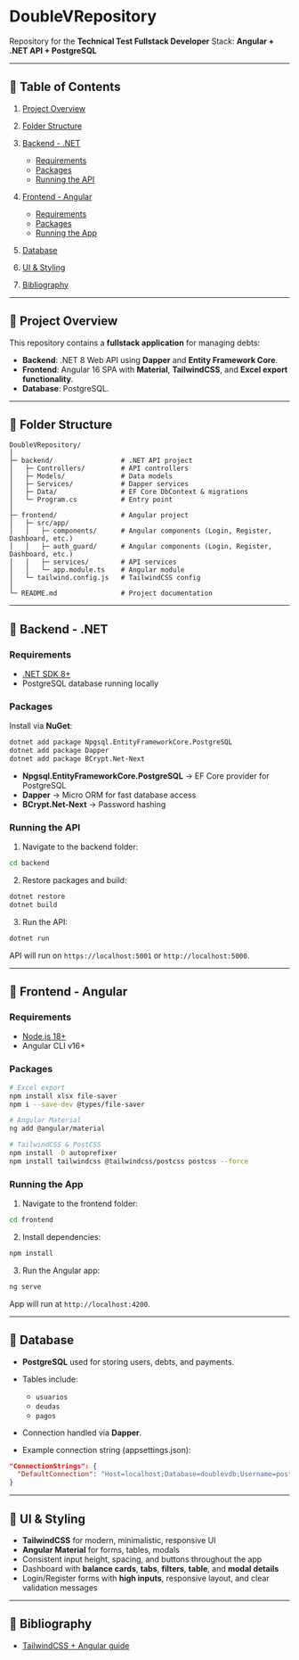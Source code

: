 # DoubleVRepository

Repository for the **Technical Test Fullstack Developer**
Stack: **Angular + .NET API + PostgreSQL**

---

## 📌 Table of Contents

1. [Project Overview](#project-overview)
2. [Folder Structure](#folder-structure)
3. [Backend - .NET](#backend---net)

   * [Requirements](#requirements)
   * [Packages](#packages)
   * [Running the API](#running-the-api)
4. [Frontend - Angular](#frontend---angular)

   * [Requirements](#requirements-1)
   * [Packages](#packages-1)
   * [Running the App](#running-the-app)
5. [Database](#database)
6. [UI & Styling](#ui--styling)
7. [Bibliography](#bibliography)

---

## 🔹 Project Overview

This repository contains a **fullstack application** for managing debts:

* **Backend**: .NET 8 Web API using **Dapper** and **Entity Framework Core**.
* **Frontend**: Angular 16 SPA with **Material**, **TailwindCSS**, and **Excel export functionality**.
* **Database**: PostgreSQL.

---

## 🔹 Folder Structure

```text
DoubleVRepository/
│
├─ backend/                 # .NET API project
│   ├─ Controllers/         # API controllers
│   ├─ Models/              # Data models
│   ├─ Services/            # Dapper services
│   ├─ Data/                # EF Core DbContext & migrations
│   └─ Program.cs           # Entry point
│
├─ frontend/                # Angular project
│   ├─ src/app/
│   │   ├─ components/      # Angular components (Login, Register, Dashboard, etc.)
│   │   ├─ auth_guard/      # Angular components (Login, Register, Dashboard, etc.)
│   │   ├─ services/        # API services
│   │   └─ app.module.ts    # Angular module
│   └─ tailwind.config.js   # TailwindCSS config
│
└─ README.md                # Project documentation
```

---

## 🔹 Backend - .NET

### Requirements

* [.NET SDK 8+](https://dotnet.microsoft.com/download)
* PostgreSQL database running locally

### Packages

Install via **NuGet**:

```bash
dotnet add package Npgsql.EntityFrameworkCore.PostgreSQL
dotnet add package Dapper
dotnet add package BCrypt.Net-Next
```

* **Npgsql.EntityFrameworkCore.PostgreSQL** → EF Core provider for PostgreSQL
* **Dapper** → Micro ORM for fast database access
* **BCrypt.Net-Next** → Password hashing

### Running the API

1. Navigate to the backend folder:

```bash
cd backend
```

2. Restore packages and build:

```bash
dotnet restore
dotnet build
```

3. Run the API:

```bash
dotnet run
```

API will run on `https://localhost:5001` or `http://localhost:5000`.

---

## 🔹 Frontend - Angular

### Requirements

* [Node.js 18+](https://nodejs.org/)
* Angular CLI v16+

### Packages

```bash
# Excel export
npm install xlsx file-saver
npm i --save-dev @types/file-saver

# Angular Material
ng add @angular/material

# TailwindCSS & PostCSS
npm install -D autoprefixer
npm install tailwindcss @tailwindcss/postcss postcss --force
```

### Running the App

1. Navigate to the frontend folder:

```bash
cd frontend
```

2. Install dependencies:

```bash
npm install
```

3. Run the Angular app:

```bash
ng serve
```

App will run at `http://localhost:4200`.

---

## 🔹 Database

* **PostgreSQL** used for storing users, debts, and payments.
* Tables include:

  * `usuarios`
  * `deudas`
  * `pagos`
* Connection handled via **Dapper**.
* Example connection string (appsettings.json):

```json
"ConnectionStrings": {
  "DefaultConnection": "Host=localhost;Database=doublevdb;Username=postgres;Password=yourpassword"
}
```

---

## 🔹 UI & Styling

* **TailwindCSS** for modern, minimalistic, responsive UI
* **Angular Material** for forms, tables, modals
* Consistent input height, spacing, and buttons throughout the app
* Dashboard with **balance cards**, **tabs**, **filters**, **table**, and **modal details**
* Login/Register forms with **high inputs**, responsive layout, and clear validation messages

---

## 🔹 Bibliography

* [TailwindCSS + Angular guide](https://tailwindcss.com/docs/installation/framework-guides/angular)

